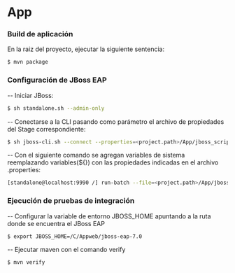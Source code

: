# App
### Build de aplicación
En la raiz del proyecto, ejecutar la siguiente sentencia:
```sh
$ mvn package
```
### Configuración de JBoss EAP
  -- Iniciar JBoss:
```sh
$ sh standalone.sh --admin-only
```
  -- Conectarse a la CLI pasando como parámetro el archivo de propiedades del Stage correspondiente:
```sh
$ sh jboss-cli.sh --connect --properties=<project.path>/App/jboss_scripts/<stage>.properties
```
  -- Con el siguiente comando se agregan variables de sistema reemplazando variables(${}) con las propiedades indicadas en el archivo <stage>.properties:
```sh
[standalone@localhost:9990 /] run-batch --file=<project.path>/App/jboss_scripts/app.jbosscli
```
### Ejecución de pruebas de integración

  -- Configurar la variable de entorno JBOSS_HOME apuntando a la ruta donde se encuentra el JBoss EAP
```sh
$ export JBOSS_HOME=/C/Appweb/jboss-eap-7.0
```
  -- Ejecutar maven con el comando verify
```sh
$ mvn verify
```
